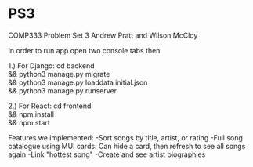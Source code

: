 # PS3
COMP333 Problem Set 3
Andrew Pratt and Wilson McCloy 

In order to run app open two console tabs then

1.) For Django:
cd backend \
&& python3 manage.py migrate \
&& python3 manage.py loaddata initial.json \
&& python3 manage.py runserver

2.) For React:
cd frontend \
&& npm install \
&& npm start

Features we implemented:
-Sort songs by title, artist, or rating
-Full song catalogue using MUI cards. Can hide a card, then refresh to see all songs again
-Link "hottest song"
-Create and see artist biographies